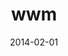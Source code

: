 ---
title: "wwm"
collection: talks
type: "Talk"
permalink: /talks/talk1
venue: "UKdaaf San Francisco, Department of Testing"
date: 2014-02-01
location: "San Francisco, California"
---